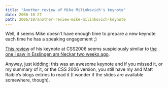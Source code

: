 ```yaml
---
title: "Another review of Mike Milinkovich's keynote"
date: 2006-10-27
path: 2006/10/another-review-mike-milinkovich-keynote
---
```


<p>Well, it seems Mike doesn&#8217;t have enough time to prepare a new keynote each time he has a speaking engagement ;)</p><p><a href="http://raibledesigns.com/page/rd?entry=css_2006_mike_milinkovich_s">This review</a> of his keynote at CSS2006 seems suspiciously similar to <a href="http://blogs.nuxeo.com/sections/blogs/fermigier/2006_10_11_eclipse-summit-report-day-1-mike-milinkovich-s-keynote">the one I saw in Esslingen am Neckar two weeks ago</a>.</p><p>Anyway, just kidding: this was an awesome keynote and if you missed it, or my summary of it, or the CSS 2006 version, you still have my and Matt Raible&#8217;s blogs entries to read it (I wonder if the slides are available somewhere, though).</p> 

